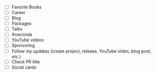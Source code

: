- [ ] Favorite Books
- [ ] Career
- [ ] Blog
- [ ] Packages
- [ ] Talks
- [ ] Anaconda
- [ ] YouTube videos
- [ ] Sponsoring
- [ ] Follow my updates (create project, release, YouTube video, blog post, etc.)
- [ ] Check PR title
- [ ] Social cards

